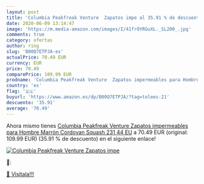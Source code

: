 ```yaml
---
layout: post
title: 'Columbia Peakfreak Venture  Zapatos impe al 35.91 % de descuento'
date: 2020-06-09 13:14:47
image: 'https://m.media-amazon.com/images/I/41frOYRGuXL._SL200_.jpg'
comments: true
category: ofertas
author: ring
slug: 'B00Q7ETPJA-es'
actualPrice: 70.49 EUR
currency: EUR
price: 70.49
comparePrice: 109.99 EUR
prodname: 'Columbia Peakfreak Venture  Zapatos impermeables para Hombre  Marrón  Cordovan  Squash 231   44 EU'
country: 'es'
flag: '🇪🇸'
buyurl: 'https://www.amazon.es/dp/B00Q7ETPJA/?tag=tolees-21'
descuento: '35.91'
average: '70.49'
---
```


Ahora mismo tienes [Columbia Peakfreak Venture  Zapatos impermeables para Hombre  Marrón  Cordovan  Squash 231   44 EU](https://www.amazon.es/dp/B00Q7ETPJA/?tag=tolees-21) a 70.49 EUR (original: 109.99 EUR) (35.91 %  de descuento) en el siguiente enlace!

[![Columbia Peakfreak Venture  Zapatos impe](https://m.media-amazon.com/images/I/41frOYRGuXL._SL200_.jpg)](https://www.amazon.es/dp/B00Q7ETPJA/?tag=tolees-21)

🔎:


[🛒 Visítala!!!](https://www.amazon.es/dp/B00Q7ETPJA/?tag=tolees-21)
